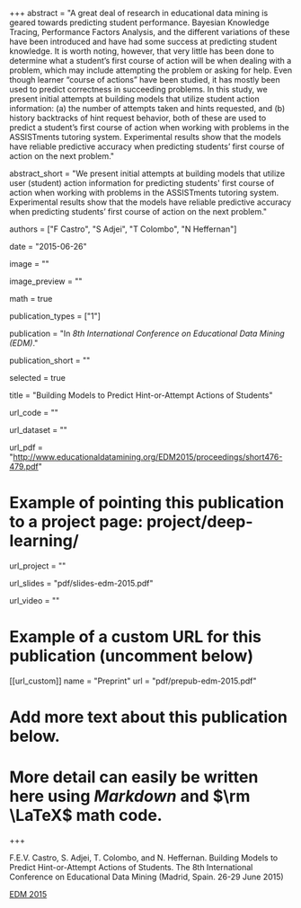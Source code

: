 +++
abstract = "A great deal of research in educational data mining is geared towards predicting student performance. Bayesian Knowledge Tracing, Performance Factors Analysis, and the different variations of these have been introduced and have had some success at predicting student knowledge. It is worth noting, however, that very little has been done to determine what a student’s first course of action will be when dealing with a problem, which may include attempting the problem or asking for help. Even though learner “course of actions” have been studied, it has mostly been used to predict correctness in succeeding problems. In this study, we present initial attempts at building models that utilize student action information: (a) the number of attempts taken and hints requested, and (b) history backtracks of hint request behavior, both of these are used to predict a student’s first course of action when working with problems in the ASSISTments tutoring system. Experimental results show that the models have reliable predictive accuracy when predicting students’ first course of action on the next problem."

abstract_short = "We present initial attempts at building models that utilize user (student) action information for predicting students' first course of action when working with problems in the ASSISTments tutoring system. Experimental results show that the models have reliable predictive accuracy when predicting students’ first course of action on the next problem."

authors = ["F Castro", "S Adjei", "T Colombo", "N Heffernan"]

date = "2015-06-26"

image = ""

image_preview = ""

math = true

publication_types = ["1"]

publication = "In *8th International Conference on Educational Data Mining (EDM)*."

publication_short = ""

selected = true

title = "Building Models to Predict Hint-or-Attempt Actions of Students"

url_code = ""

url_dataset = ""

url_pdf = "http://www.educationaldatamining.org/EDM2015/proceedings/short476-479.pdf"

# Example of pointing this publication to a project page: project/deep-learning/
url_project = ""

url_slides = "pdf/slides-edm-2015.pdf"

url_video = ""

# Example of a custom URL for this publication (uncomment below)
[[url_custom]]
name = "Preprint"
url = "pdf/prepub-edm-2015.pdf"

# Add more text about this publication below.
# More detail can easily be written here using *Markdown* and $\rm \LaTeX$ math code.

+++

F.E.V. Castro, S. Adjei, T. Colombo, and N. Heffernan. Building Models to Predict Hint-or-Attempt Actions of Students. The 8th International Conference on Educational Data Mining (Madrid, Spain. 26-29 June 2015)

[EDM 2015](http://www.educationaldatamining.org/EDM2015/)

